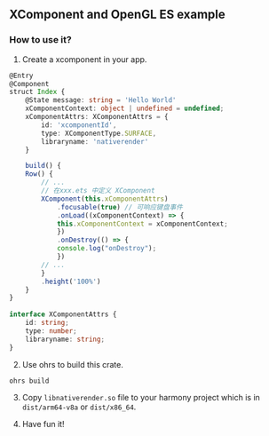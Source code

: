 ## XComponent and OpenGL ES example

### How to use it?

1. Create a xcomponent in your app.

```ts
@Entry
@Component
struct Index {
    @State message: string = 'Hello World'
    xComponentContext: object | undefined = undefined;
    xComponentAttrs: XComponentAttrs = {
        id: 'xcomponentId',
        type: XComponentType.SURFACE,
        libraryname: 'nativerender'
    }

    build() {
    Row() {
        // ...
        // 在xxx.ets 中定义 XComponent
        XComponent(this.xComponentAttrs)
            .focusable(true) // 可响应键盘事件
            .onLoad((xComponentContext) => {
            this.xComponentContext = xComponentContext;
            })
            .onDestroy(() => {
            console.log("onDestroy");
            })
        // ...
        }
        .height('100%')
    }
}
    
interface XComponentAttrs {
    id: string;
    type: number;
    libraryname: string;
}
```

2. Use ohrs to build this crate.

```
ohrs build
```

3. Copy `libnativerender.so` file to your harmony project which is in `dist/arm64-v8a` or `dist/x86_64`.

4. Have fun it!